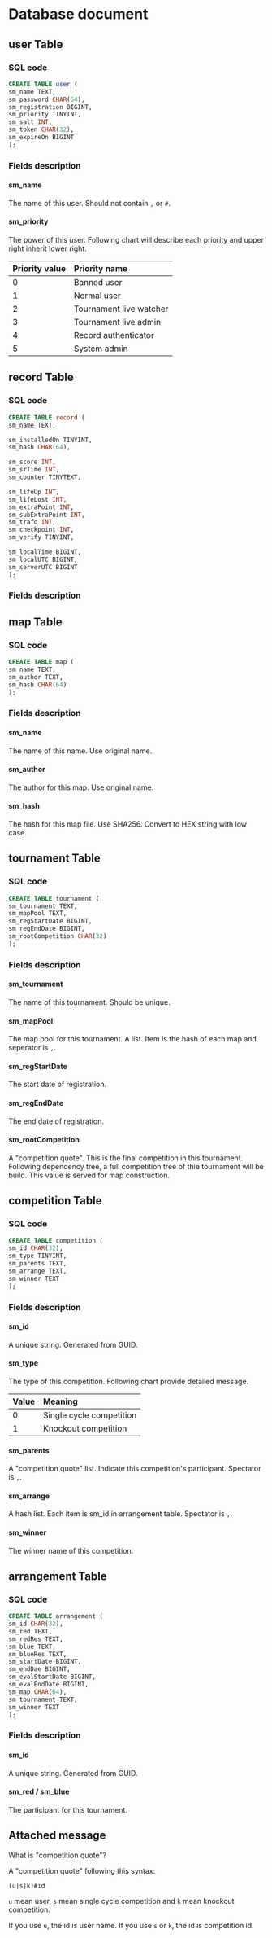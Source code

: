 # Database document

## user Table

### SQL code

```sql
CREATE TABLE user (
sm_name TEXT,
sm_password CHAR(64),
sm_registration BIGINT,
sm_priority TINYINT,
sm_salt INT,
sm_token CHAR(32),
sm_expireOn BIGINT
);
```

### Fields description

#### sm_name

The name of this user. Should not contain `,` or `#`.

#### sm_priority

The power of this user. Following chart will describe each priority and upper right inherit lower right.

|Priority value|Priority name|
|:---|:---|
|0|Banned user|
|1|Normal user|
|2|Tournament live watcher|
|3|Tournament live admin|
|4|Record authenticator|
|5|System admin|

## record Table

### SQL code

```sql
CREATE TABLE record (
sm_name TEXT,

sm_installedOn TINYINT,
sm_hash CHAR(64),

sm_score INT,
sm_srTime INT,
sm_counter TINYTEXT,

sm_lifeUp INT,
sm_lifeLost INT,
sm_extraPoint INT,
sm_subExtraPoint INT,
sm_trafo INT,
sm_checkpoint INT,
sm_verify TINYINT,

sm_localTime BIGINT,
sm_localUTC BIGINT,
sm_serverUTC BIGINT
);
```

### Fields description

## map Table

### SQL code

```sql
CREATE TABLE map (
sm_name TEXT,
sm_author TEXT,
sm_hash CHAR(64)
);
```

### Fields description

#### sm_name

The name of this name. Use original name.

#### sm_author

The author for this map. Use original name.

#### sm_hash

The hash for this map file. Use SHA256. Convert to HEX string with low case.

## tournament Table

### SQL code

```sql
CREATE TABLE tournament (
sm_tournament TEXT,
sm_mapPool TEXT,
sm_regStartDate BIGINT,
sm_regEndDate BIGINT,
sm_rootCompetition CHAR(32)
);
```

### Fields description

#### sm_tournament

The name of this tournament. Should be unique.

#### sm_mapPool

The map pool for this tournament. A list. Item is the hash of each map and seperator is `,`.

#### sm_regStartDate

The start date of registration.

#### sm_regEndDate

The end date of registration.

#### sm_rootCompetition

A "competition quote". This is the final competition in this tournament. Following dependency tree, a full competition tree of thie tournament will be build. This value is served for map construction.

## competition Table

### SQL code

```sql
CREATE TABLE competition (
sm_id CHAR(32),
sm_type TINYINT,
sm_parents TEXT,
sm_arrange TEXT,
sm_winner TEXT
);
```

### Fields description

#### sm_id

A unique string. Generated from GUID.

#### sm_type

The type of this competition. Following chart provide detailed message.

|Value|Meaning|
|:---|:---|
|0|Single cycle competition|
|1|Knockout competition|

#### sm_parents

A "competition quote" list. Indicate this competition's participant. Spectator is `,`.

#### sm_arrange

A hash list. Each item is sm_id in arrangement table. Spectator is `,`.

#### sm_winner

The winner name of this competition.


## arrangement Table

### SQL code

```sql
CREATE TABLE arrangement (
sm_id CHAR(32),
sm_red TEXT,
sm_redRes TEXT,
sm_blue TEXT,
sm_blueRes TEXT,
sm_startDate BIGINT,
sm_endDae BIGINT,
sm_evalStartDate BIGINT,
sm_evalEndDate BIGINT,
sm_map CHAR(64),
sm_tournament TEXT,
sm_winner TEXT
);
```

### Fields description

#### sm_id

A unique string. Generated from GUID.

#### sm_red / sm_blue

The participant for this tournament.

## Attached message

What is "competition quote"?

A "competition quote" following this syntax:

`(u|s|k)#id`

`u` mean user, `s` mean single cycle competition and `k` mean knockout competition.

If you use `u`, the id is user name. If you use `s` or `k`, the id is competition id.